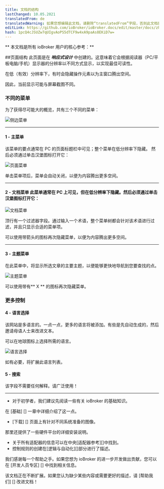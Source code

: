 ```yaml
---
title: 文档的结构
lastChanged: 10.05.2021
translatedFrom: de
translatedWarning: 如果您想编辑此文档，请删除“translatedFrom”字段，否则此文档将再次自动翻译
editLink: https://github.com/ioBroker/ioBroker.docs/edit/master/docs/zh-cn/intro/README.md
hash: 1pcQ4cJSUZw7qUIgvAoPS5dTCF9w4xA9paAs8EKiD7w=
---
```

** 本文档是所有 ioBroker 用户的核心参考：**

##页面结构
此页面是在 ***响应式设计*** 中创建的。这意味着它会根据阅读器（PC/平板电脑/手机）显示器的分辨率以不同方式显示，以实现最佳可读性。

在低（有效）分辨率下，有时会隐藏操作元素以为主窗口腾出空间。

因此，当前显示可能与屏幕截图不同。

### 不同的菜单
为了获得尽可能大的概览，共有三个不同的菜单：

![侧边菜单](../../de/intro/media/Seite_numbers.png)

---

#### 1 - 主菜单
该菜单的要点通常在 PC 的页面标题栏中可见；整个菜单在低分辨率下隐藏。
然后必须通过单击汉堡图标打开它：

![页面菜单](../../de/intro/media/Hauptmenu.png)

单击菜单项后，菜单会自动关闭，以便为内容腾出更多空间。

---

#### 2 - 文档菜单 此菜单通常在 PC 上可见，但在低分辨率下隐藏。然后必须通过单击汉堡图标打开它：
![文档菜单](../../de/intro/media/Dokumenu.png)

顶行有一个过滤器字段。通过输入一个术语，整个菜单树都会针对该术语进行过滤，并且只显示合适的菜单项。

可以使用带箭头的图标再次隐藏菜单，以便为内容腾出更多空间。

---

#### 3 - 主题菜单
在此菜单中，将显示所选文章的主要主题，以便能够更快地导航到您要查找的点。

![主题菜单](../../de/intro/media/Themenmenu.png)

可以使用带有** X ** 的图标再次隐藏菜单。

### 更多控制
#### 4 - 语言选择
该网站是多语言的。一点一点，更多的语言将被添加。有些是先自动生成的，然后邀请母语人士来改进文本。

可以在地球图标上选择所需的语言。

![语言选择](../../de/intro/media/Languages.png)

如有必要，将扩展此语言列表。

#### 5 - 搜索
该字段不需要任何解释。请广泛使用！

---

* 对于初学者，我们建议先阅读一些有关 ioBroker 的基础知识。

在 [基础] [] 一章中详细介绍了这一点。

* [下载] [] 页面上有针对不同系统准备的图像。

那里还提供了一些硬件平台的详细安装说明。

* 关于所有适配器的信息可以在中央[适配器参考][]中找到。
* 控制规则的创建在[逻辑与自动化][]部分进行了描述。

我们感谢每一个帮助之手。如果您想为 ioBroker 的进一步开发做出贡献，您可以在 [开发人员专区] [] 中找到相关信息。

该文档正在不断扩展。如果您认为缺少某些内容或需要更好的描述，请 [帮助我们] [] 改进文档！

[Grundlagen]: https://www.iobroker.net/#de/documentation/basics/README.md

[Download]: https://www.iobroker.net/#de/download

[Adapter-Referenz]: https://www.iobroker.net/#de/adapters

[Logik & Automatisierung]: https://www.iobroker.net/#de/documentation/logic/examples.md

[Developer Bereich]: https://www.iobroker.net/#de/documentation/dev/adapterdev.md

[helfen Sie uns dabei]: https://forum.iobroker.net/viewtopic.php?f=8&t=16933